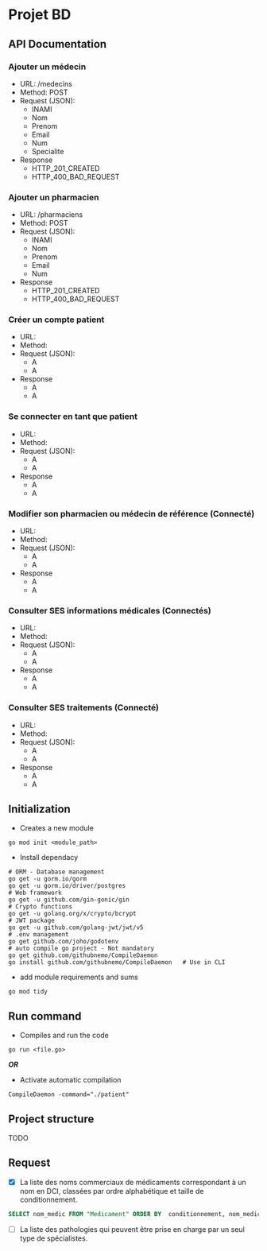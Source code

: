 # Projet BD

## API Documentation

### Ajouter un médecin

- URL: /medecins 
- Method: POST 
- Request (JSON):
  - INAMI
  - Nom
  - Prenom
  - Email
  - Num
  - Specialite 
- Response 
  - HTTP_201_CREATED 
  - HTTP_400_BAD_REQUEST

### Ajouter un pharmacien

- URL: /pharmaciens
- Method: POST
- Request (JSON):
    - INAMI
    - Nom
    - Prenom
    - Email
    - Num
- Response
    - HTTP_201_CREATED
    - HTTP_400_BAD_REQUEST

    
### Créer un compte patient

- URL: 
- Method:
- Request (JSON):
    - A
    - A
- Response
    - A
    - A

### Se connecter en tant que patient

- URL:
- Method:
- Request (JSON):
    - A
    - A
- Response
    - A
    - A
  
### Modifier son pharmacien ou médecin de référence (Connecté)
- URL:
- Method:
- Request (JSON):
    - A
    - A
- Response
    - A
    - A
  
### Consulter SES informations médicales (Connectés)
- URL:
- Method:
- Request (JSON):
    - A
    - A
- Response
    - A
    - A
  
### Consulter SES traitements (Connecté)
- URL:
- Method:
- Request (JSON):
    - A
    - A
- Response
    - A
    - A
  
    
## Initialization

- Creates a new module
```Shell
go mod init <module_path>
```
- Install dependacy
```Shell
# ORM - Database management
go get -u gorm.io/gorm
go get -u gorm.io/driver/postgres
# Web framework 
go get -u github.com/gin-gonic/gin
# Crypto functions
go get -u golang.org/x/crypto/bcrypt
# JWT package
go get -u github.com/golang-jwt/jwt/v5
# .env management
go get github.com/joho/godotenv
# auto compile go project - Not mandatory
go get github.com/githubnemo/CompileDaemon 
go install github.com/githubnemo/CompileDaemon   # Use in CLI
```
- add module requirements and sums
```Shell
go mod tidy
```

## Run command

- Compiles and run the code
```Shell
go run <file.go>
```

**_OR_**

- Activate automatic compilation
```Shell
CompileDaemon -command="./patient"
```

## Project structure

TODO

## Request

- [X] La liste des noms commerciaux de médicaments correspondant à un nom en DCI, classées par ordre alphabétique et taille de conditionnement.

```SQL
SELECT nom_medic FROM "Medicament" ORDER BY  conditionnement, nom_medic;
```

- [ ] La liste des pathologies qui peuvent être prise en charge par un seul type de spécialistes.


